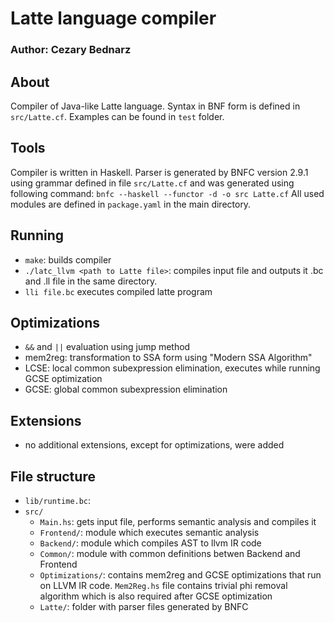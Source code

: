 # Latte language compiler
### Author: Cezary Bednarz 

## About
Compiler of Java-like Latte language. Syntax in BNF form is defined in `src/Latte.cf`. Examples can be found in `test` folder.

## Tools
Compiler is written in Haskell.
Parser is generated by BNFC version 2.9.1 using grammar defined in file `src/Latte.cf` and was generated using following command:
`bnfc --haskell --functor -d -o src Latte.cf`
All used modules are defined in `package.yaml` in the main directory.

## Running 
 - `make`: builds compiler
 - `./latc_llvm <path to Latte file>`: compiles input file and outputs it .bc and .ll file in the same directory.
 - `lli file.bc` executes compiled latte program

## Optimizations 
 - `&&` and `||` evaluation using jump method
 - mem2reg: transformation to SSA form using "Modern SSA Algorithm"
 - LCSE: local common subexpression elimination, executes while running GCSE optimization
 - GCSE: global common subexpression elimination

## Extensions 
 - no additional extensions, except for optimizations, were added

## File structure
 - `lib/runtime.bc`: 
 - `src/`
   - `Main.hs`: gets input file, performs semantic analysis and compiles it
   - `Frontend/`: module which executes semantic analysis
   - `Backend/`: module which compiles AST to llvm IR code
   - `Common/`: module with common definitions betwen Backend and Frontend
   - `Optimizations/`: contains mem2reg and GCSE optimizations that run on LLVM IR code. `Mem2Reg.hs` file contains trivial phi removal algorithm which is also required after GCSE optimization
   - `Latte/`: folder with parser files generated by BNFC
